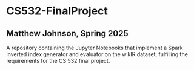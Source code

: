 # CS532-FinalProject
## Matthew Johnson, Spring 2025

A repository containing the Jupyter Notebooks that implement a Spark inverted index generator and evaluator on the wikIR dataset, fulfilling the requirements for the CS 532 final project.
